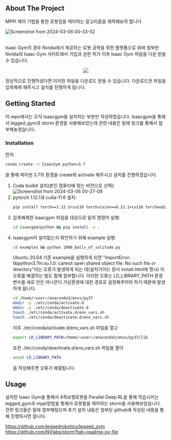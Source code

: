 <!-- ABOUT THE PROJECT -->
## About The Project

MPPI 제어 기법을 통한 로봇암을 제어하는 알고리즘을 제작해보려 합니다
<br>

![Screenshot from 2024-03-06 00-33-52](https://github.com/junofficial/IsaacGym_Install/assets/124868359/6e0b5725-a817-4781-acad-b971808e17a1)

<br>
Isaac Gym의 경우 Nvidia에서 제공하는 로봇 공학을 위한 플랫폼으로 위에 첨부한 Nvidia의 Isaac Gym 사이트에서 가입과 권한 허가 이후 Isaac Gym 파일을 다운 받을 수 있습니다.
<br>

<p align="center">
  <img src="https://github.com/junofficial/IsaacGym_Install/assets/124868359/9000fed9-87ad-4bfb-95d7-ef00ccd72f27">
</p>


정상적으로 진행하셨다면 이러한 파일을 다운로드 받을 수 있습니다. 다운로드한 파일을 압축해제 해주시고 설치를 진행하게 됩니다.



<!-- GETTING STARTED -->
## Getting Started

이 repo에서는 오직 Isaacgym을 설치하는 부분만 작성하였습니다. Isaacgym을 통해서 legged_gym과 storm 환경을 사용해보았는데 관련 내용은 밑에 링크를 통해서 첨부해놓겠습니다.

### Installation
먼저 
```sh
conda create -n IsaacGym python=3.7
```
을 통해 파이썬 3.7의 환경을 create와 activate 해주시고 설치를 진행하겠습니다. 

1. Cuda toolkit 설치(본인 컴퓨터에 맞는 버전으로 선택):
![Screenshot from 2024-03-06 00-27-09](https://github.com/junofficial/IsaacGym_Install/assets/124868359/cab75001-280b-4ec3-a294-24520cb88cfd)
2. pytorch 1.12.1과 cuda-11.6 설치:
   ```sh
   pip install torch==1.12.1+cu116 torchvision==0.13.1+cu116 torchaudio==0.12.1 --extra-index-url https://download.pytorch.org/whl/cu116
   ```
3. 압축해제한 isaacgym 파일을 대상으로 밑의 명령어 실행: 
   ```sh
   cd isaacgym/python && pip install -e .
   ```
4. isaacgym이 설치됬는지 확인하기 위해 example 실행:
   ```sh
   cd examples && python 1080_balls_of_solitude.py
   ```
   Ubuntu 20.04 기준 example을 실행하게 되면 "ImportError: libpython3.7m.so.1.0: cannot open shared object file: No such file or directory"라는 오류가 발생하게 되는 데(설치가이드 문서 install.html에 명시) 이 오류를 해결하는 법도 함께 첨부합니다. 이러한 오류는 LD_LIBRARY_PATH 환경변수를 새로 만든 아나콘다 가상환경에 대한 경로로 설정해주어야 하기 때문에 발생하게 됩니다.
   ```sh
   cd /home/<user>/anaconda3/envs/py37
   mkdir -p ./etc/conda/activate.d
   mkdir -p ./etc/conda/deactivate.d
   touch ./etc/conda/activate.d/env_vars.sh
   touch ./etc/conda/deactivate.d/env_vars.sh
   ```
   이후 ./etc/conda/activate.d/env_vars.sh 파일을 열고
   ```sh
   export LD_LIBRARY_PATH=/home/<user>/anaconda3/envs/py37/lib
   ```
   또한 ./etc/conda/deactivate.d/env_vars.sh 파일을 열어
   ```sh
   unset LD_LIBRARY_PATH
   ```
   을 작성해주면 오류가 해결됩니다.

## Usage

설치한 Isaac Gym을 통해서 4족보행로봇을 Parallel Deep RL을 통해 학습시키는 legged_gym과 mppi방법을 통해서 로봇팔을 제어하는 storm을 사용해보았습니다. 관련 링크들은 밑에 첨부해뒀으며 추가 설치 내용은 첨부된 github에 작성된 내용을 통해 진행하시면 됩니다.

https://github.com/leggedrobotics/legged_gym
<br>
https://github.com/NVlabs/storm?tab=readme-ov-file
